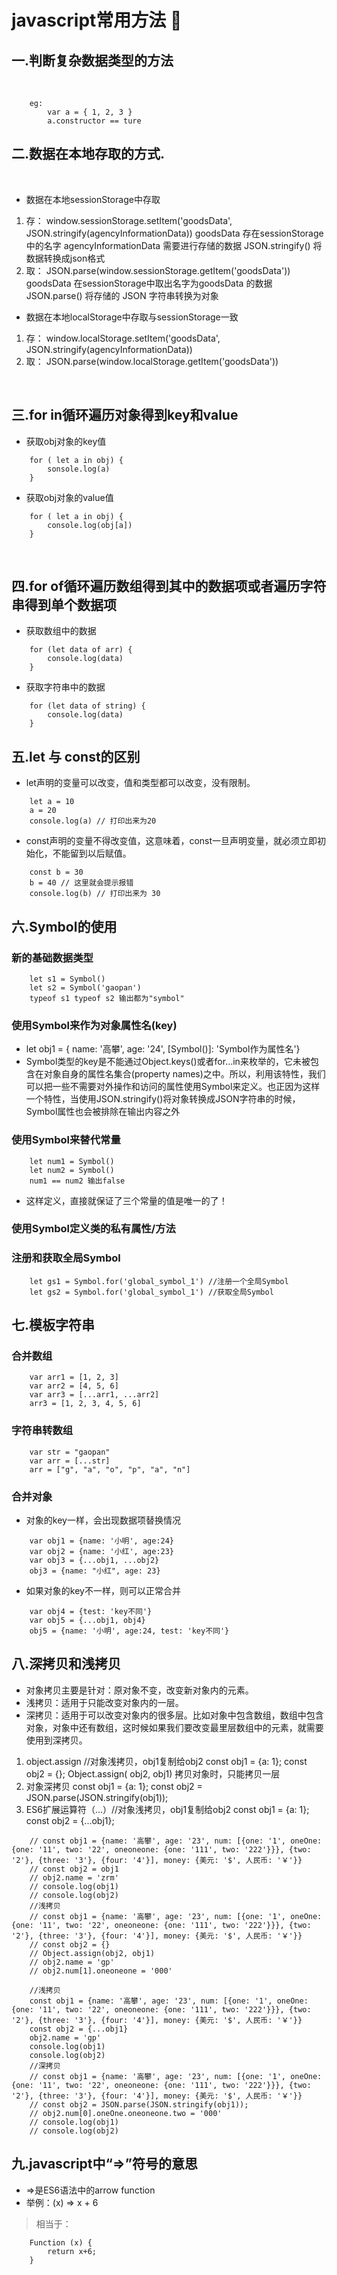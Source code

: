 # javascript常用方法 :basketball:

## ​一.判断复杂数据类型的方法
​
```
    eg: 
        var a = { 1, 2, 3 }
        a.constructor == ture
```

## ​二.数据在本地存取的方式.
​
* 数据在本地sessionStorage中存取
1. 存：
    window.sessionStorage.setItem('goodsData', JSON.stringify(agencyInformationData))
    goodsData 存在sessionStorage中的名字 
    agencyInformationData 需要进行存储的数据 
    JSON.stringify() 将数据转换成json格式
2. 取：
    JSON.parse(window.sessionStorage.getItem('goodsData'))
    goodsData 在sessionStorage中取出名字为goodsData 的数据
    JSON.parse() 将存储的 JSON 字符串转换为对象
* 数据在本地localStorage中存取与sessionStorage一致
1. 存：
    window.localStorage.setItem('goodsData', JSON.stringify(agencyInformationData))
2. 取：
    JSON.parse(window.localStorage.getItem('goodsData'))

​
## 三.for in循环遍历对象得到key和value
* 获取obj对象的key值
```
    for ( let a in obj) {
        sonsole.log(a)
    }
```
* 获取obj对象的value值
```
    for ( let a in obj) {
        console.log(obj[a])
    }
```

​
## 四.for of循环遍历数组得到其中的数据项或者遍历字符串得到单个数据项
* 获取数组中的数据
```
    for (let data of arr) {
        console.log(data)
    }
```
* 获取字符串中的数据
```
    for (let data of string) {
        console.log(data)
    }
```

## 五.let 与 const的区别
* let声明的变量可以改变，值和类型都可以改变，没有限制。
```
    let a = 10
    a = 20
    console.log(a) // 打印出来为20
```
* const声明的变量不得改变值，这意味着，const一旦声明变量，就必须立即初始化，不能留到以后赋值。
```
    const b = 30
    b = 40 // 这里就会提示报错
    console.log(b) // 打印出来为 30
```

## 六.Symbol的使用

### 新的基础数据类型
```
    let s1 = Symbol()
    let s2 = Symbol('gaopan')
    typeof s1 typeof s2 输出都为"symbol"
```

### 使用Symbol来作为对象属性名(key)
* let obj1 = { name: '高攀', age: '24', [Symbol()]: 'Symbol作为属性名'}
* Symbol类型的key是不能通过Object.keys()或者for...in来枚举的，它未被包含在对象自身的属性名集合(property names)之中。所以，利用该特性，我们可以把一些不需要对外操作和访问的属性使用Symbol来定义。也正因为这样一个特性，当使用JSON.stringify()将对象转换成JSON字符串的时候，Symbol属性也会被排除在输出内容之外

### 使用Symbol来替代常量
```
    let num1 = Symbol()
    let num2 = Symbol()
    num1 == num2 输出false
```
* 这样定义，直接就保证了三个常量的值是唯一的了！

### 使用Symbol定义类的私有属性/方法

### 注册和获取全局Symbol
```
    let gs1 = Symbol.for('global_symbol_1') //注册一个全局Symbol
    let gs2 = Symbol.for('global_symbol_1') //获取全局Symbol
```

## 七.模板字符串

### 合并数组
```
    var arr1 = [1, 2, 3]
    var arr2 = [4, 5, 6]
    var arr3 = [...arr1, ...arr2]
    arr3 = [1, 2, 3, 4, 5, 6]
```
### 字符串转数组
```
    var str = "gaopan"
    var arr = [...str]
    arr = ["g", "a", "o", "p", "a", "n"]
```

### 合并对象
* 对象的key一样，会出现数据项替换情况
```
    var obj1 = {name: '小明', age:24}
    var obj2 = {name: '小红', age:23}
    var obj3 = {...obj1, ...obj2}
    obj3 = {name: "小红", age: 23}
```
* 如果对象的key不一样，则可以正常合并
```
    var obj4 = {test: 'key不同'}
    var obj5 = {...obj1, obj4}
    obj5 = {name: '小明', age:24, test: 'key不同'}
```

## 八.深拷贝和浅拷贝
* 对象拷贝主要是针对：原对象不变，改变新对象内的元素。
* 浅拷贝：适用于只能改变对象内的一层。
* 深拷贝：适用于可以改变对象内的很多层。比如对象中包含数组，数组中包含对象，对象中还有数组，这时候如果我们要改变最里层数组中的元素，就需要使用到深拷贝。

1. object.assign //对象浅拷贝，obj1复制给obj2
	const obj1 = {a: 1};
	const obj2 = {};
	Object.assign( obj2, obj1)
	拷贝对象时，只能拷贝一层
2. 对象深拷贝
    const obj1 = {a: 1};
    const obj2 = JSON.parse(JSON.stringify(obj1));
3. ES6扩展运算符（…）//对象浅拷贝，obj1复制给obj2
    const obj1 = {a: 1};
    const obj2 = {...obj1};

```
    // const obj1 = {name: '高攀', age: '23', num: [{one: '1', oneOne: {one: '11', two: '22', oneoneone: {one: '111', two: '222'}}}, {two: '2'}, {three: '3'}, {four: '4'}], money: {美元: '$', 人民币: '￥'}}
    // const obj2 = obj1
    // obj2.name = 'zrm'
    // console.log(obj1)
    // console.log(obj2)
    //浅拷贝
    // const obj1 = {name: '高攀', age: '23', num: [{one: '1', oneOne: {one: '11', two: '22', oneoneone: {one: '111', two: '222'}}}, {two: '2'}, {three: '3'}, {four: '4'}], money: {美元: '$', 人民币: '￥'}}
    // const obj2 = {}
    // Object.assign(obj2, obj1)
    // obj2.name = 'gp'
    // obj2.num[1].oneoneone = '000'
    
    //浅拷贝
    const obj1 = {name: '高攀', age: '23', num: [{one: '1', oneOne: {one: '11', two: '22', oneoneone: {one: '111', two: '222'}}}, {two: '2'}, {three: '3'}, {four: '4'}], money: {美元: '$', 人民币: '￥'}}
    const obj2 = {...obj1}
    obj2.name = 'gp'
    console.log(obj1)
    console.log(obj2)
    //深拷贝
    // const obj1 = {name: '高攀', age: '23', num: [{one: '1', oneOne: {one: '11', two: '22', oneoneone: {one: '111', two: '222'}}}, {two: '2'}, {three: '3'}, {four: '4'}], money: {美元: '$', 人民币: '￥'}}
    // const obj2 = JSON.parse(JSON.stringify(obj1));
    // obj2.num[0].oneOne.oneoneone.two = '000'
    // console.log(obj1)
    // console.log(obj2)
```

## 九.javascript中“=>”符号的意思
* =>是ES6语法中的arrow function
* 举例：(x) => x + 6
> 相当于：
```
    Function (x) {
        return x+6;
    }
```

